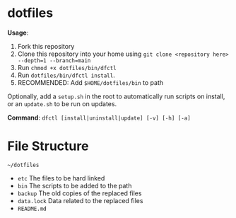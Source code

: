 # dotfiles

**Usage**:
1. Fork this repository
2. Clone this repository into your home using `git clone <repository here> --depth=1 --branch=main`
3. Run `chmod +x dotfiles/bin/dfctl`
4. Run `dotfiles/bin/dfctl install`.  
5. RECOMMENDED: Add `$HOME/dotfiles/bin` to path

Optionally, add a `setup.sh` in the root to automatically run scripts on install, or an `update.sh` to be run on updates.

**Command**:
`dfctl [install|uninstall|update] [-v] [-h] [-a]`

# File Structure

`~/dotfiles`
 * `etc` The files to be hard linked
 * `bin` The scripts to be added to the path
 * `backup` The old copies of the replaced files
 * `data.lock` Data related to the replaced files
 * `README.md`

